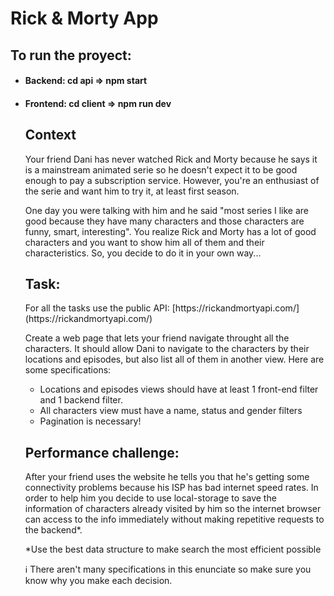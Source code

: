 # Rick & Morty App

<h2>To run the proyect:</h2>
<ul>
  <li><h4> Backend: cd api => npm start</h4> </li>
  <li><h4> Frontend: cd client => npm run dev </h4> </li>
  
  <h2>Context</h2>
  
  <p>
Your friend Dani has never watched Rick and Morty because he says it is a mainstream animated serie so he doesn't expect it to be good enough to pay a subscription service. However, you're an enthusiast of the serie and want him to try it, at least first season.</br>

One day you were talking with him and he said "most series I like are good because they have many characters and those characters are funny, smart, interesting". You realize Rick and Morty has a lot of good characters and you want to show him all of them and their characteristics. So, you decide to do it in your own way...
  </p>

<h2>Task:</h2>

<p>
  For all the tasks use the public API: [https://rickandmortyapi.com/](https://rickandmortyapi.com/)

  Create a web page that lets your friend navigate throught all the characters. It should allow Dani to navigate to the characters by their locations and episodes, but also list     all of them in another view. Here are some specifications:
  <ul>
    <li> Locations and episodes views should have at least 1 front-end filter and 1 backend filter.</li>
    <li> All characters view must have a name, status and gender filters</li>
    <li> Pagination is necessary!</li>
  </ul>
</p>

<h2>Performance challenge:</h2>
<p>
After your friend uses the website he tells you that he's getting some connectivity problems because his ISP has bad internet speed rates. In order to help him you decide to use local-storage to save the information of characters already visited by him so the internet browser can access to the info immediately without making repetitive requests to the backend*.

*Use the best data structure to make search the most efficient possible

ℹ️  There aren't many specifications in this enunciate so make sure you know why you make each decision.
</p>
